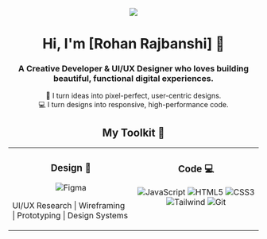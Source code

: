 <!--

👋 Hi! Thanks for using this template.
⭐ To make it your own, you'll need to find and replace a few placeholders:

[Your Name] -> Your actual name.

YOUR-USERNAME -> Your GitHub username (this appears in 3 places!).

[YOUR-LINKEDIN-URL] -> Your full LinkedIn profile URL.

[YOUR-DRIBBBLE-URL] -> Your Dribbble profile URL.

[YOUR-PORTFOLIO-URL] -> Your personal portfolio website URL.

[YOUR-EMAIL] -> Your email address.

The big banner image: I've used a placeholder. Create a custom banner (1200x300px is a good size)
and upload it to a repo, then replace the src link.

✨ ANIMATION TIP: The best way to add animation is to replace static images (like the banner) with an animated .GIF file!

-->

<!-- =========== BANNER =========== -->

<p align="center">
<!-- ⭐ REPLACE THIS with a cool animated GIF banner! (1200x300px recommended) -->
<img src=https://giphy.com/explore/cyber"/>
</p>

<!-- =========== INTRODUCTION =========== -->

<h1 align="center">Hi, I'm [Rohan Rajbanshi] 👋</h1>
<h3 align="center">A Creative Developer & UI/UX Designer who loves building beautiful, functional digital experiences.</h3>

<p align="center">
🎨 I turn ideas into pixel-perfect, user-centric designs.
<br />
💻 I turn designs into responsive, high-performance code.
</p>

<!-- =========== "MY TOOLKIT" SECTION (2-COLUMN LAYOUT) =========== -->

<h2 align="center">My Toolkit 🧰</h2>





<table width="100%">
<tr>
<!-- === DESIGN COLUMN === -->
<td width="50%" valign="top">
<h3 align="center">Design 🎨</h3>
<p align="center">
<!-- Add/remove badges for your design tools -->
<img src="https://img.shields.io/badge/Figma-F24E1E?style=for-the-badge&logo=figma&logoColor=white" alt="Figma"/>








UI/UX Research | Wireframing | Prototyping | Design Systems
</p>
</td>

<!-- === CODE COLUMN === -->
<td width="50%" valign="top">
  <h3 align="center">Code 💻</h3>
  <p align="center">
    <!-- Add/remove badges for your tech stack -->
    <img src="https://img.shields.io/badge/JavaScript-F7DF1E?style=for-the-badge&logo=javascript&logoColor=black" alt="JavaScript"/>
    <img src="https://img.shields.io/badge/HTML5-E34F26?style=for-the-badge&logo=html5&logoColor=white" alt="HTML5"/>
    <img src="https://img.shields.io/badge/CSS3-1572B6?style=for-the-badge&logo=css3&logoColor=white" alt="CSS3"/>
    <br>
    <img src="https://img.shields.io/badge/Tailwind_CSS-38B2AC?style=for-the-badge&logo=tailwind-css&logoColor=white" alt="Tailwind"/>
    <img src="https://img.shields.io/badge/Git-F05032?style=for-the-badge&logo=git&logoColor=white" alt="Git"/>
  </p>
</td>


</tr>
</table>

<!-- =========== GITHUB STATS =========== -->



